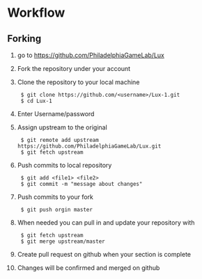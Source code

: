 # Workflow

## Forking 

1. go to https://github.com/PhiladelphiaGameLab/Lux
2. Fork the repository under your account
3. Clone the repository to your local machine

		$ git clone https://github.com/<username>/Lux-1.git
		$ cd Lux-1

4. Enter Username/password
5. Assign upstream to the original 

		$ git remote add upstream https://github.com/PhiladelphiaGameLab/Lux.git
		$ git fetch upstream
		
6. Push commits to local repository

		$ git add <file1> <file2>
		$ git commit -m "message about changes"

7. Push commits to your fork

		$ git push orgin master
		
8. When needed you can pull in and update your repository with 

		$ git fetch upstream
		$ git merge upstream/master
		
9. Create pull request on github when your section is complete
10. Changes will be confirmed and merged on github

